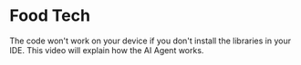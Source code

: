 # Food Tech
The code won't work on your device if you don't install the libraries in your IDE. This video will explain how the AI ​​Agent works.
